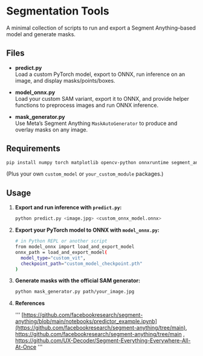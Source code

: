 # Segmentation Tools

A minimal collection of scripts to run and export a Segment Anything–based model and generate masks.

## Files

- **predict.py**  
  Load a custom PyTorch model, export to ONNX, run inference on an image, and display masks/points/boxes.

- **model_onnx.py**  
  Load your custom SAM variant, export it to ONNX, and provide helper functions to preprocess images and run ONNX inference.

- **mask_generator.py**  
  Use Meta’s Segment Anything `MaskAutoGenerator` to produce and overlay masks on any image.

## Requirements

```bash
pip install numpy torch matplotlib opencv-python onnxruntime segment_anything
````

(Plus your own `custom_model` or `your_custom_module` packages.)

## Usage

1. **Export and run inference with `predict.py`:**

   ```bash
   python predict.py <image.jpg> <custom_onnx_model.onnx>
   ```

2. **Export your PyTorch model to ONNX with `model_onnx.py`:**

   ```bash
   # in Python REPL or another script
   from model_onnx import load_and_export_model
   onnx_path = load_and_export_model(
     model_type="custom_vit",
     checkpoint_path="custom_model_checkpoint.pth"
   )
   ```

3. **Generate masks with the official SAM generator:**

   ```bash
   python mask_generator.py path/your_image.jpg
   ```
 4. **References**
    
    '''
    [https://github.com/facebookresearch/segment-anything/blob/main/notebooks/predictor_example.ipynb](https://github.com/facebookresearch/segment-anything/tree/main), 
    https://github.com/facebookresearch/segment-anything/tree/main , 
    https://github.com/UX-Decoder/Segment-Everything-Everywhere-All-At-Once
        ''' 
